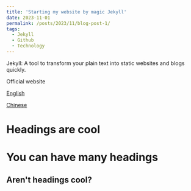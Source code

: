 ```yaml
---
title: 'Starting my website by magic Jekyll'
date: 2023-11-01
permalink: /posts/2023/11/blog-post-1/
tags:
  - Jekyll
  - Github
  - Technology
---
```

Jekyll: A tool to transform your plain text into static websites and blogs quickly.

Official website

[English](https://jekyllrb.com/)

[Chinese](http://jekyllcn.com/)

Headings are cool
======

You can have many headings
======

Aren't headings cool?
------